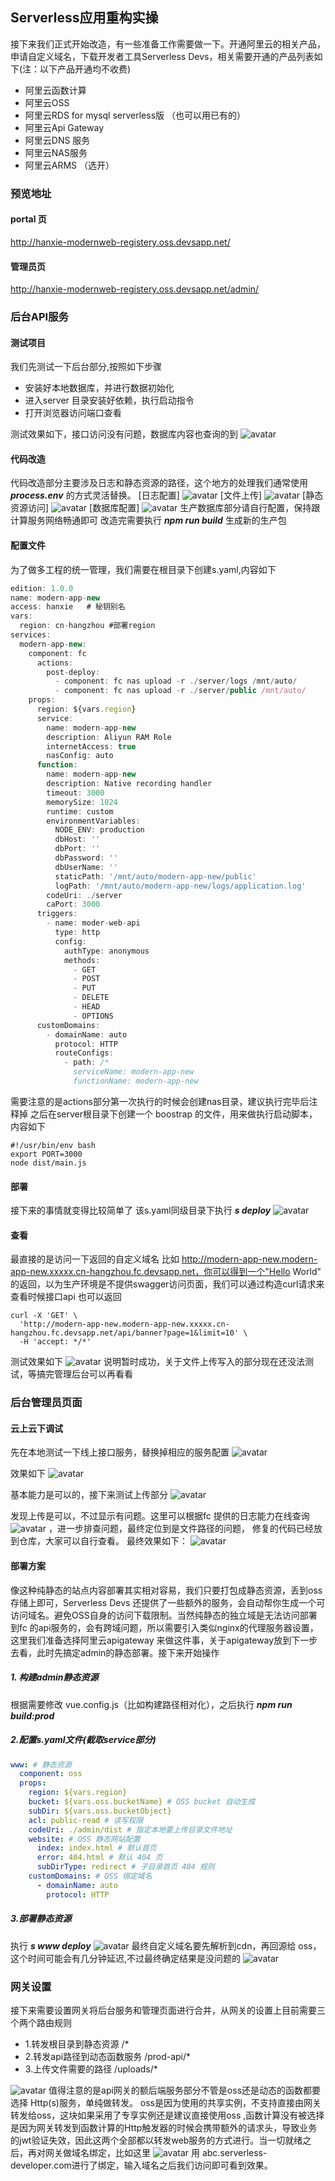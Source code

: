 
## Serverless应用重构实操
接下来我们正式开始改造，有一些准备工作需要做一下。开通阿里云的相关产品，申请自定义域名，下载开发者工具Serverless Devs，相关需要开通的产品列表如下(注：以下产品开通均不收费)
+ 阿里云函数计算
+ 阿里云OSS
+ 阿里云RDS for mysql serverless版 （也可以用已有的）
+ 阿里云Api Gateway
+ 阿里云DNS 服务
+ 阿里云NAS服务
+ 阿里云ARMS （选开）
### 预览地址
#### portal 页
http://hanxie-modernweb-registery.oss.devsapp.net/
#### 管理员页
http://hanxie-modernweb-registery.oss.devsapp.net/admin/
### 后台API服务
#### 测试项目
我们先测试一下后台部分,按照如下步骤
- 安装好本地数据库，并进行数据初始化
- 进入server 目录安装好依赖，执行启动指令
- 打开浏览器访问端口查看

测试效果如下，接口访问没有问题，数据库内容也查询的到
![avatar](screenshot/server/cms1.gif)
#### 代码改造
代码改造部分主要涉及日志和静态资源的路径，这个地方的处理我们通常使用
***process.env*** 的方式灵活替换。
[日志配置]
![avatar](screenshot/server/change1.jpg)
[文件上传]
![avatar](screenshot/server/change2.jpg)
[静态资源访问]
![avatar](screenshot/server/change3.jpg)
[数据库配置]
![avatar](screenshot/server/change4.jpg)
生产数据库部分请自行配置，保持跟计算服务网络畅通即可
改造完需要执行 ***npm run build*** 生成新的生产包
#### 配置文件
为了做多工程的统一管理，我们需要在根目录下创建s.yaml,内容如下
```javascript
edition: 1.0.0
name: modern-app-new
access: hanxie   # 秘钥别名
vars:
  region: cn-hangzhou #部署region
services:
  modern-app-new:
    component: fc
      actions:
        post-deploy:
          - component: fc nas upload -r ./server/logs /mnt/auto/
          - component: fc nas upload -r ./server/public /mnt/auto/
    props:
      region: ${vars.region}
      service:
        name: modern-app-new
        description: Aliyun RAM Role
        internetAccess: true
        nasConfig: auto
      function:
        name: modern-app-new
        description: Native recording handler
        timeout: 3000
        memorySize: 1024
        runtime: custom
        environmentVariables:
          NODE_ENV: production
          dbHost: ''
          dbPort: ''
          dbPassword: ''
          dbUserName: ''
          staticPath: '/mnt/auto/modern-app-new/public'
          logPath: '/mnt/auto/modern-app-new/logs/application.log'
        codeUri: ./server
        caPort: 3000
      triggers:
        - name: moder-web-api
          type: http
          config:
            authType: anonymous
            methods:
              - GET
              - POST
              - PUT
              - DELETE
              - HEAD
              - OPTIONS
      customDomains:
        - domainName: auto
          protocol: HTTP
          routeConfigs:
            - path: /*
              serviceName: modern-app-new
              functionName: modern-app-new

```
需要注意的是actions部分第一次执行的时候会创建nas目录，建议执行完毕后注释掉
之后在server根目录下创建一个 boostrap 的文件，用来做执行启动脚本，内容如下
```
#!/usr/bin/env bash
export PORT=3000
node dist/main.js
```
#### 部署
接下来的事情就变得比较简单了 该s.yaml同级目录下执行 ***s deploy***
![avatar](screenshot/server/cms2.gif)
#### 查看
最直接的是访问一下返回的自定义域名
比如 http://modern-app-new.modern-app-new.xxxxx.cn-hangzhou.fc.devsapp.net，你可以得到一个"Hello World" 
的返回，以为生产环境是不提供swagger访问页面，我们可以通过构造curl请求来查看时候接口api 也可以返回

```
curl -X 'GET' \
  'http://modern-app-new.modern-app-new.xxxxx.cn-hangzhou.fc.devsapp.net/api/banner?page=1&limit=10' \
  -H 'accept: */*'
```

测试效果如下
![avatar](screenshot/server/change5.jpg)
说明暂时成功，关于文件上传写入的部分现在还没法测试，等搞完管理后台可以再看看

### 后台管理员页面
#### 云上云下调试
先在本地测试一下线上接口服务，替换掉相应的服务配置
![avatar](screenshot/server/change6.jpg)

效果如下
![avatar](screenshot/server/cms3.gif)

基本能力是可以的，接下来测试上传部分
![avatar](screenshot/server/cms4.gif)

发现上传是可以，不过显示有问题。这里可以根据fc 提供的日志能力在线查询
![avatar](screenshot/server/change7.jpg) ，进一步排查问题，最终定位到是文件路径的问题，
修复的代码已经放到仓库，大家可以自行查看。
最终效果如下：
![avatar](screenshot/server/cms5.gif)

#### 部署方案
像这种纯静态的站点内容部署其实相对容易，我们只要打包成静态资源，丢到oss存储上即可，Serverless Devs 还提供了一些额外的服务，会自动帮你生成一个可访问域名。避免OSS自身的访问下载限制。当然纯静态的独立域是无法访问部署到fc 的api服务的，会有跨域问题，所以需要引入类似nginx的代理服务器设置，这里我们准备选择阿里云apigateway 来做这件事，关于apigateway放到下一步去看，此时先搞定admin的静态部署。接下来开始操作
##### 1. 构建admin静态资源
根据需要修改 vue.config.js（比如构建路径相对化），之后执行 ***npm run build:prod***

##### 2.配置s.yaml文件(截取service部分)
```yaml
www: # 静态资源
  component: oss
  props:
    region: ${vars.region}
    bucket: ${vars.oss.bucketName} # OSS bucket 自动生成
    subDir: ${vars.oss.bucketObject}
    acl: public-read # 读写权限
    codeUri: ./admin/dist # 指定本地要上传目录文件地址
    website: # OSS 静态网站配置
      index: index.html # 默认首页
      error: 404.html # 默认 404 页
      subDirType: redirect # 子目录首页 404 规则
    customDomains: # OSS 绑定域名
      - domainName: auto
        protocol: HTTP
```

##### 3.部署静态资源
执行 ***s www deploy***
![avatar](screenshot/server/cms7.gif)
最终自定义域名要先解析到cdn，再回源给 oss，这个时间可能会有几分钟延迟,不过最终确定结果是没问题的
![avatar](screenshot/server/change9.jpg)

### 网关设置
接下来需要设置网关将后台服务和管理页面进行合并，从网关的设置上目前需要三个两个路由规则
+ 1.转发根目录到静态资源  /*
+ 2.转发api路径到动态函数服务 /prod-api/*
+ 3.上传文件需要的路径  /uploads/*

![avatar](screenshot/server/change10.jpg)
值得注意的是api网关的额后端服务部分不管是oss还是动态的函数都要选择 Http(s)服务，单纯做转发。
oss是因为使用的共享实例，不支持直接由网关转发给oss，这块如果采用了专享实例还是建议直接使用oss
,函数计算没有被选择是因为网关转发到函数计算的Http触发器的时候会携带额外的请求头，导致业务的jwt验证失效，因此这两个全部都以转发web服务的方式进行。当一切就绪之后，再对网关做域名绑定，比如这里
![avatar](screenshot/server/change11.jpg)
用
abc.serverless-developer.com进行了绑定，输入域名之后我们访问即可看到效果。

